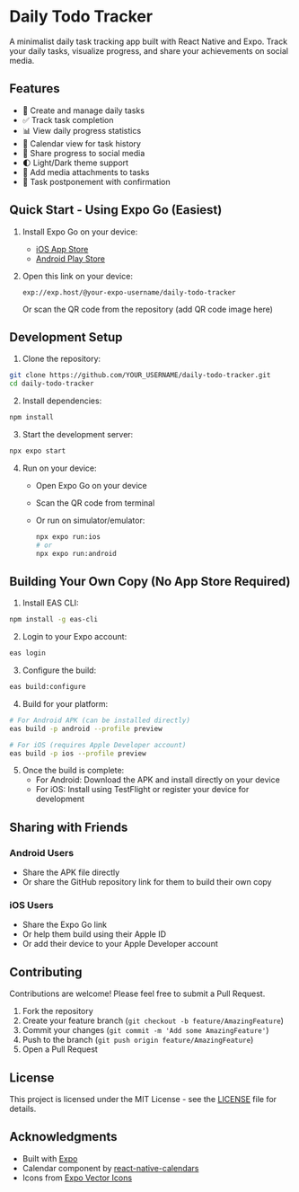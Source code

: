 # Daily Todo Tracker

A minimalist daily task tracking app built with React Native and Expo. Track your daily tasks, visualize progress, and share your achievements on social media.

## Features

- 📝 Create and manage daily tasks
- ✅ Track task completion
- 📊 View daily progress statistics
- 📅 Calendar view for task history
- 📱 Share progress to social media
- 🌓 Light/Dark theme support
- 📸 Add media attachments to tasks
- 🔄 Task postponement with confirmation

## Quick Start - Using Expo Go (Easiest)

1. Install Expo Go on your device:
   - [iOS App Store](https://apps.apple.com/app/apple-store/id982107779)
   - [Android Play Store](https://play.google.com/store/apps/details?id=host.exp.exponent)

2. Open this link on your device:
   ```
   exp://exp.host/@your-expo-username/daily-todo-tracker
   ```
   Or scan the QR code from the repository (add QR code image here)

## Development Setup

1. Clone the repository:

```bash
git clone https://github.com/YOUR_USERNAME/daily-todo-tracker.git
cd daily-todo-tracker
```

2. Install dependencies:

```bash
npm install
```

3. Start the development server:

```bash
npx expo start
```

4. Run on your device:
   - Open Expo Go on your device
   - Scan the QR code from terminal
   - Or run on simulator/emulator:

     ```bash
     npx expo run:ios
     # or
     npx expo run:android
     ```

## Building Your Own Copy (No App Store Required)

1. Install EAS CLI:

```bash
npm install -g eas-cli
```

2. Login to your Expo account:

```bash
eas login
```

3. Configure the build:

```bash
eas build:configure
```

4. Build for your platform:

```bash
# For Android APK (can be installed directly)
eas build -p android --profile preview

# For iOS (requires Apple Developer account)
eas build -p ios --profile preview
```

5. Once the build is complete:
   - For Android: Download the APK and install directly on your device
   - For iOS: Install using TestFlight or register your device for development

## Sharing with Friends

### Android Users
- Share the APK file directly
- Or share the GitHub repository link for them to build their own copy

### iOS Users
- Share the Expo Go link
- Or help them build using their Apple ID
- Or add their device to your Apple Developer account

## Contributing

Contributions are welcome! Please feel free to submit a Pull Request.

1. Fork the repository
2. Create your feature branch (`git checkout -b feature/AmazingFeature`)
3. Commit your changes (`git commit -m 'Add some AmazingFeature'`)
4. Push to the branch (`git push origin feature/AmazingFeature`)
5. Open a Pull Request

## License

This project is licensed under the MIT License - see the [LICENSE](LICENSE) file for details.

## Acknowledgments

- Built with [Expo](https://expo.dev/)
- Calendar component by [react-native-calendars](https://github.com/wix/react-native-calendars)
- Icons from [Expo Vector Icons](https://icons.expo.fyi)
